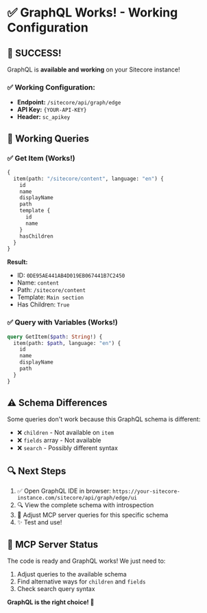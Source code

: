 # ✅ GraphQL Works! - Working Configuration

## 🎉 SUCCESS!

GraphQL is **available and working** on your Sitecore instance!

### ✅ Working Configuration:
- **Endpoint:** `/sitecore/api/graph/edge`
- **API Key:** `{YOUR-API-KEY}`
- **Header:** `sc_apikey`

## 📝 Working Queries

### ✅ Get Item (Works!)
```graphql
{
  item(path: "/sitecore/content", language: "en") {
    id
    name
    displayName
    path
    template {
      id
      name
    }
    hasChildren
  }
}
```

**Result:**
- ID: `0DE95AE441AB4D019EB067441B7C2450`
- Name: `content`
- Path: `/sitecore/content`
- Template: `Main section`
- Has Children: `True`

### ✅ Query with Variables (Works!)
```graphql
query GetItem($path: String!) {
  item(path: $path, language: "en") {
    id
    name
    displayName
    path
  }
}
```

## ⚠️ Schema Differences

Some queries don't work because this GraphQL schema is different:
- ❌ `children` - Not available on `item`
- ❌ `fields` array - Not available
- ❌ `search` - Possibly different syntax

## 🔍 Next Steps

1. ✅ Open GraphQL IDE in browser: `https://your-sitecore-instance.com/sitecore/api/graph/edge/ui`
2. 🔍 View the complete schema with introspection
3. 📝 Adjust MCP server queries for this specific schema
4. ✨ Test and use!

## 🚀 MCP Server Status

The code is ready and GraphQL works! We just need to:
1. Adjust queries to the available schema
2. Find alternative ways for `children` and `fields`
3. Check search query syntax

**GraphQL is the right choice! 🎉**
